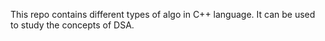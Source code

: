 This repo contains different types of algo in C++ language.
It can be used to study the concepts of DSA.
